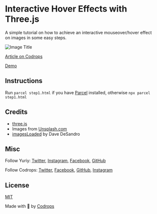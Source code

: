 # Interactive Hover Effects with Three.js

A simple tutorial on how to achieve an interactive mouseover/hover effect on images in some easy steps.

![Image Title](https://tympanus.net/codrops/wp-content/uploads/2020/04/mousefeatured.jpg)

[Article on Codrops](https://tympanus.net/codrops/?p=49069)

[Demo](https://tympanus.net/Tutorials/webgl-mouseover-effects/step3.html)

## Instructions

Run `parcel step1.html` if you have [Parcel](https://parceljs.org/) installed, otherwise `npx parcel step1.html`

## Credits

- [three.js](https://threejs.org/)
- Images from [Unsplash.com](https://unsplash.com/)
- [imagesLoaded](https://imagesloaded.desandro.com/) by Dave DeSandro

## Misc

Follow Yuriy: [Twitter](https://twitter.com/akella), [Instagram](http://instagram.com/akella_), [Facebook](https://facebook.com/akella), [GitHub](https://github.com/akella) 

Follow Codrops: [Twitter](http://www.twitter.com/codrops), [Facebook](http://www.facebook.com/codrops), [GitHub](https://github.com/codrops), [Instagram](https://www.instagram.com/codropsss/)

## License
[MIT](LICENSE)

Made with :blue_heart: by [Codrops](http://www.codrops.com)





